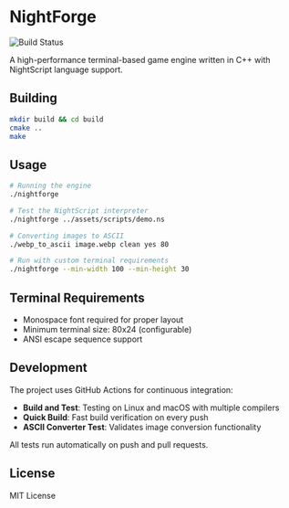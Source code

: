 # NightForge

![Build Status](https://github.com/Lazzzycatwastaken/NightForge/workflows/Build%20and%20Test/badge.svg)

A high-performance terminal-based game engine written in C++ with NightScript language support.

## Building

```bash
mkdir build && cd build
cmake ..
make
```

## Usage

```bash
# Running the engine
./nightforge

# Test the NightScript interpreter
./nightforge ../assets/scripts/demo.ns

# Converting images to ASCII
./webp_to_ascii image.webp clean yes 80

# Run with custom terminal requirements
./nightforge --min-width 100 --min-height 30
```

## Terminal Requirements

- Monospace font required for proper layout
- Minimum terminal size: 80x24 (configurable)
- ANSI escape sequence support

## Development

The project uses GitHub Actions for continuous integration:
- **Build and Test**: Testing on Linux and macOS with multiple compilers
- **Quick Build**: Fast build verification on every push
- **ASCII Converter Test**: Validates image conversion functionality

All tests run automatically on push and pull requests.
## License

MIT License
